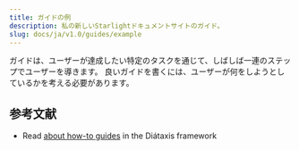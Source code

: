 ```yaml
---
title: ガイドの例
description: 私の新しいStarlightドキュメントサイトのガイド。
slug: docs/ja/v1.0/guides/example
---
```


ガイドは、ユーザーが達成したい特定のタスクを通じて、しばしば一連のステップでユーザーを導きます。
良いガイドを書くには、ユーザーが何をしようとしているかを考える必要があります。

## 参考文献

* Read [about how-to guides](https://diataxis.fr/how-to-guides/) in the Diátaxis framework
